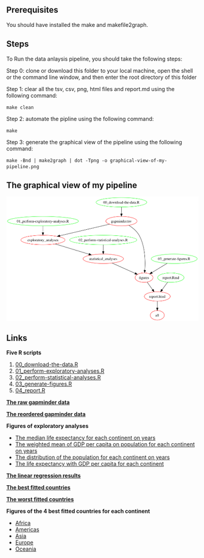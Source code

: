 ## Prerequisites
You should have installed the make and makefile2graph.

## Steps
To Run the data anlaysis pipeline, you should take the following steps:

Step 0: clone or download this folder to your local machine, open the shell or the command line window, and then enter the root directory of this folder

Step 1: clear all the tsv, csv, png, html files and report.md using the following command:

```
make clean
```

Step 2: automate the pipline using the following command:

```
make
```

Step 3: generate the graphical view of the pipeline using the following command:

```
make -Bnd | make2graph | dot -Tpng -o graphical-view-of-my-pipeline.png
```

## The graphical view of my pipeline

![](graphical-view-of-my-pipeline.png)

## Links
**Five R scripts**

1. [00_download-the-data.R](00_download-the-data.R)
2. [01_perform-exploratory-analyses.R](01_perform-exploratory-analyses.R)
3. [02_perform-statistical-analyses.R](02_perform-statistical-analyses.R)
4. [03_generate-figures.R](03_generate-figures.R)
5. [04_report.R](04_report.R)

[**The raw gapminder data**](gapminder.tsv)

[**The reordered gapminder data**](gap_reordered.csv)

**Figures of exploratory analyses**

- [The median life expectancy for each continent on years](lifeExp_continent.png)
- [The weighted mean of GDP per capita on population for each continent on years](gdpPercap_continent.png)
- [The distribution of the population for each continent on years](pop_continent.png)
- [The life expectancy with GDP per capita for each continent](lifeExp_gdpPercap.png)

[**The linear regression results**](fit_result.csv)

[**The best fitted countries**](best_countries.csv)

[**The worst fitted countries**](worst_countries.csv)

**Figures of the 4 best fitted countries for each continent**

- [Africa](Africa.png)
- [Americas](Americas.png)
- [Asia](Asia.png)
- [Europe](Europe.png)
- [Oceania](Oceania.png)